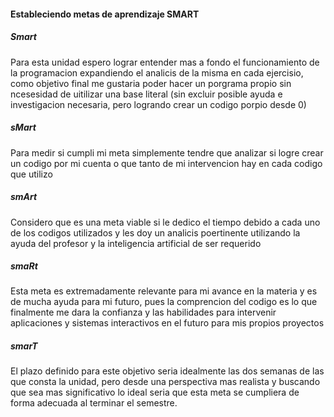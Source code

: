 #### Estableciendo metas de aprendizaje SMART
##### Smart
Para esta unidad espero lograr entender mas a fondo el funcionamiento de la programacion expandiendo el analicis de la misma en cada ejercisio, como objetivo final me gustaria poder hacer un porgrama propio sin ncesesidad
de uitilizar una base literal (sin excluir posible ayuda e investigacion necesaria, pero logrando crear un codigo porpio desde 0)
##### sMart
Para medir si cumpli mi meta simplemente tendre que analizar si logre crear un codigo por mi cuenta o que tanto de mi intervencion hay en cada codigo que utilizo
##### smArt
Considero que es una meta viable si le dedico el tiempo debido a cada uno de los codigos utilizados y les doy un analicis poertinente utilizando la ayuda del profesor y la inteligencia artificial de ser requerido
##### smaRt
Esta meta es extremadamente relevante para mi avance en la materia y es de mucha ayuda para mi futuro, pues la comprencion del codigo es lo que finalmente me dara la confianza y las habilidades para intervenir 
aplicaciones y sistemas interactivos en el futuro para mis propios proyectos
##### smarT
El plazo definido para este objetivo seria idealmente las dos semanas de las que consta la unidad, pero desde una perspectiva mas realista y buscando que sea mas significativo lo ideal seria que esta meta se cumpliera
de forma adecuada al terminar el semestre. 
